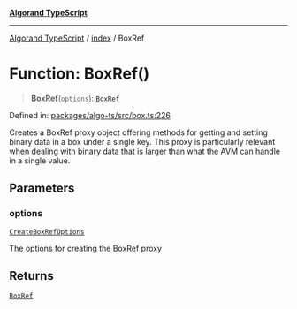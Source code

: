 [**Algorand TypeScript**](../../README.md)

***

[Algorand TypeScript](../../modules.md) / [index](../README.md) / BoxRef

# Function: BoxRef()

> **BoxRef**(`options`): [`BoxRef`](../type-aliases/BoxRef.md)

Defined in: [packages/algo-ts/src/box.ts:226](https://github.com/algorandfoundation/puya-ts/blob/main/packages/algo-ts/src/box.ts#L226)

Creates a BoxRef proxy object offering methods for getting and setting binary data in a box under a single key. This proxy is particularly
relevant when dealing with binary data that is larger than what the AVM can handle in a single value.

## Parameters

### options

[`CreateBoxRefOptions`](../-internal-/interfaces/CreateBoxRefOptions.md)

The options for creating the BoxRef proxy

## Returns

[`BoxRef`](../type-aliases/BoxRef.md)
